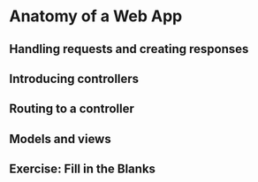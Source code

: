 # Anatomy of a Web App

## Handling requests and creating responses
## Introducing controllers
## Routing to a controller
## Models and views
## Exercise: Fill in the Blanks
